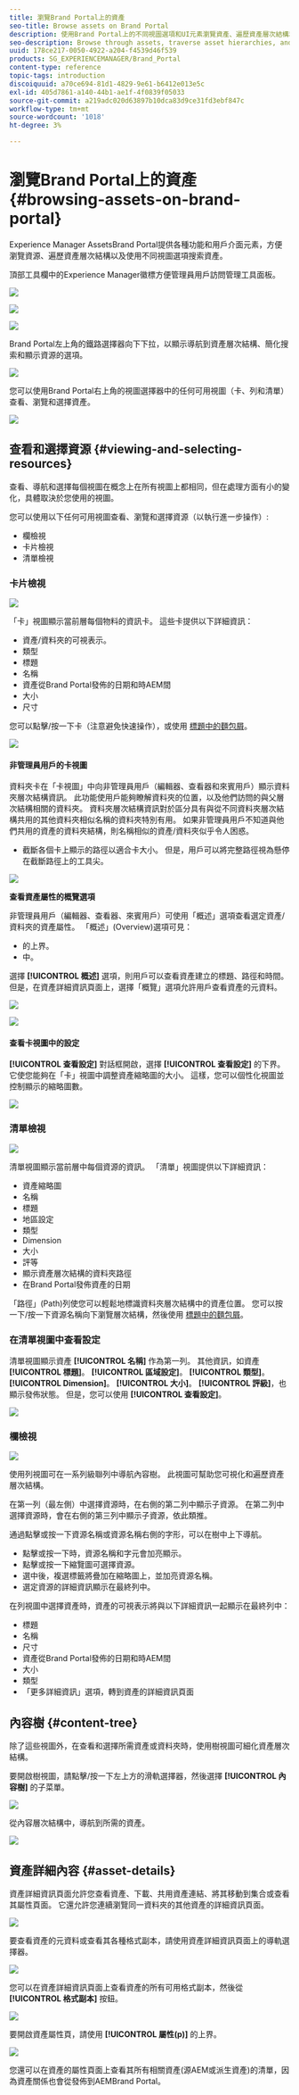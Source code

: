 ```yaml
---
title: 瀏覽Brand Portal上的資產
seo-title: Browse assets on Brand Portal
description: 使用Brand Portal上的不同視圖選項和UI元素瀏覽資產、遍歷資產層次結構和搜索資產。
seo-description: Browse through assets, traverse asset hierarchies, and search assets, using different view options and UI elements on Brand Portal.
uuid: 178ce217-0050-4922-a204-f4539d46f539
products: SG_EXPERIENCEMANAGER/Brand_Portal
content-type: reference
topic-tags: introduction
discoiquuid: a70ce694-81d1-4829-9e61-b6412e013e5c
exl-id: 405d7861-a140-44b1-ae1f-4f0839f05033
source-git-commit: a219adc020d63897b10dca83d9ce31fd3ebf847c
workflow-type: tm+mt
source-wordcount: '1018'
ht-degree: 3%

---
```


# 瀏覽Brand Portal上的資產 {#browsing-assets-on-brand-portal}

Experience Manager AssetsBrand Portal提供各種功能和用戶介面元素，方便瀏覽資源、遍歷資產層次結構以及使用不同視圖選項搜索資產。

頂部工具欄中的Experience Manager徽標方便管理員用戶訪問管理工具面板。

![](assets/aemlogo.png)

![](assets/admin-tools-panel-2.png)

![](assets/bp_subheader.png)

Brand Portal左上角的鐵路選擇器向下下拉，以顯示導航到資產層次結構、簡化搜索和顯示資源的選項。

![](assets/siderail-1.png)

您可以使用Brand Portal右上角的視圖選擇器中的任何可用視圖（卡、列和清單）查看、瀏覽和選擇資產。

![](assets/viewselector.png)

## 查看和選擇資源 {#viewing-and-selecting-resources}

查看、導航和選擇每個視圖在概念上在所有視圖上都相同，但在處理方面有小的變化，具體取決於您使用的視圖。

您可以使用以下任何可用視圖查看、瀏覽和選擇資源（以執行進一步操作）:

* 欄檢視
* 卡片檢視
* 清單檢視

### 卡片檢視

![](assets/card-view.png)

「卡」視圖顯示當前層每個物料的資訊卡。 這些卡提供以下詳細資訊：

* 資產/資料夾的可視表示。
* 類型
* 標題
* 名稱
* 資產從Brand Portal發佈的日期和時AEM間
* 大小
* 尺寸

您可以點擊/按一下卡（注意避免快速操作），或使用 [標題中的麵包屑](https://experienceleague.adobe.com/docs/experience-manager-65/authoring/essentials/basic-handling.html)。

![](assets/cardquickactions.png)

#### 非管理員用戶的卡視圖

資料夾卡在「卡視圖」中向非管理員用戶（編輯器、查看器和來賓用戶）顯示資料夾層次結構資訊。 此功能使用戶能夠瞭解資料夾的位置，以及他們訪問的與父層次結構相關的資料夾。
資料夾層次結構資訊對於區分具有與從不同資料夾層次結構共用的其他資料夾相似名稱的資料夾特別有用。 如果非管理員用戶不知道與他們共用的資產的資料夾結構，則名稱相似的資產/資料夾似乎令人困惑。

* 截斷各個卡上顯示的路徑以適合卡大小。 但是，用戶可以將完整路徑視為懸停在截斷路徑上的工具尖。

![](assets/folder-hierarchy1.png)

**查看資產屬性的概覽選項**

非管理員用戶（編輯器、查看器、來賓用戶）可使用「概述」選項查看選定資產/資料夾的資產屬性。 「概述」(Overview)選項可見：

* 的上界。
* 中。

選擇 **[!UICONTROL 概述]** 選項，則用戶可以查看資產建立的標題、路徑和時間。 但是，在資產詳細資訊頁面上，選擇「概覽」選項允許用戶查看資產的元資料。

![](assets/overview-option.png)

![](assets/overview-rail-selector.png)

#### 查看卡視圖中的設定

**[!UICONTROL 查看設定]** 對話框開啟，選擇 **[!UICONTROL 查看設定]** 的下界。 它使您能夠在「卡」視圖中調整資產縮略圖的大小。 這樣，您可以個性化視圖並控制顯示的縮略圖數。

![](assets/cardviewsettings.png)

### 清單檢視

![](assets/list-view.png)

清單視圖顯示當前層中每個資源的資訊。 「清單」視圖提供以下詳細資訊：

* 資產縮略圖
* 名稱
* 標題
* 地區設定
* 類型
* Dimension
* 大小
* 評等
* 顯示資產層次結構的資料夾路徑
* 在Brand Portal發佈資產的日期

「路徑」(Path)列使您可以輕鬆地標識資料夾層次結構中的資產位置。 您可以按一下/按一下資源名稱向下瀏覽層次結構，然後使用 [標題中的麵包屑](https://experienceleague.adobe.com/docs/experience-manager-65/authoring/essentials/basic-handling.html)。

<!--
Comment Type: draft lastmodifiedby="mgulati" lastmodifieddate="2018-08-17T03:12:05.096-0400" type="annotation">Removed:- "Selecting assets in list view To select all items in the list, use the checkbox at the upper left of the list. When all items in the list are selected, this check box appears checked. To deselect all, click or tap the checkbox. When only some items are selected, it appears with a minus sign. To select all, click or tap the checkbox. To deselect all, click or tap the checkbox again. You can change the order of items using the dotted vertical bar at the far right of each item in the list. Tap/click the vertical selection bar and drag the item to a new position in the list."
 -->

### 在清單視圖中查看設定

清單視圖顯示資產 **[!UICONTROL 名稱]** 作為第一列。 其他資訊，如資產 **[!UICONTROL 標題]**。 **[!UICONTROL 區域設定]**。 **[!UICONTROL 類型]**。 **[!UICONTROL Dimension]**。 **[!UICONTROL 大小]**。 **[!UICONTROL 評級]**，也顯示發佈狀態。 但是，您可以使用 **[!UICONTROL 查看設定]**。

![](assets/list-view-setting.png)

### 欄檢視

![](assets/column-view.png)

使用列視圖可在一系列級聯列中導航內容樹。 此視圖可幫助您可視化和遍歷資產層次結構。

在第一列（最左側）中選擇資源時，在右側的第二列中顯示子資源。 在第二列中選擇資源時，會在右側的第三列中顯示子資源，依此類推。

通過點擊或按一下資源名稱或資源名稱右側的字形，可以在樹中上下導航。

* 點擊或按一下時，資源名稱和字元會加亮顯示。
* 點擊或按一下縮覽圖可選擇資源。
* 選中後，複選標籤將疊加在縮略圖上，並加亮資源名稱。
* 選定資源的詳細資訊顯示在最終列中。

在列視圖中選擇資產時，資產的可視表示將與以下詳細資訊一起顯示在最終列中：

* 標題
* 名稱
* 尺寸
* 資產從Brand Portal發佈的日期和時AEM間
* 大小
* 類型
* 「更多詳細資訊」選項，轉到資產的詳細資訊頁面

<!--
Comment Type: draft

<h3>Selecting Resources</h3>
-->

<!--
Comment Type: draft

<p>Selecting a specific resource depends on a combination of the view and the device:</p>
-->

<!--
Comment Type: draft

<table border="1" cellpadding="1" cellspacing="0" width="100%">
<tbody>
<tr>
<td> </td>
<td>Select</td>
<td>Deselect</td>
</tr>
<tr>
<td>Column View<br /> </td>
<td>
<ul>
<li>Desktop:<br /> Mouseover, then use the check mark quick action</li>
<li>Mobile device:<br /> Tap the thumbnail</li>
</ul> </td>
<td>
<ul>
<li>Desktop:<br /> Click the thumbnail</li>
<li>Mobile device:<br /> Tap the thumbnail</li>
</ul> </td>
</tr>
<tr>
<td>Card View<br /> </td>
<td>
<ul>
<li>Desktop:<br /> Mouseover, then use the check mark quick action</li>
<li>Mobile device:<br /> Tap-and-hold the card</li>
</ul> </td>
<td>
<ul>
<li>Desktop:<br /> Click the card</li>
<li>Mobile device:<br /> Tap the card</li>
</ul> </td>
</tr>
<tr>
<td>List View</td>
<td>
<ul>
<li>Desktop:<br /> Mouseover, then use the check mark quick action</li>
<li>Mobile device:<br /> Tap the thumbnail</li>
</ul> </td>
<td>
<ul>
<li>Desktop:<br /> Click the thumbnail</li>
<li>Mobile device:<br /> Tap the thumbnail</li>
</ul> </td>
</tr>
</tbody>
</table>
-->

<!--
Comment Type: draft

Deselecting All
-->

<!--
Comment Type: draft

<p>In all cases, as you select items the count of the items selected is displayed at the upper right of the toolbar.</p>
<p>You can deselect all items and exit selection mode by clicking or tapping the X next to the count.</p>
-->

<!--
Comment Type: draft

<p>In all views, all items can be deselected by tapping escape on the keyboard if you are using a desktop device.</p>
-->

## 內容樹 {#content-tree}

除了這些視圖外，在查看和選擇所需資產或資料夾時，使用樹視圖可細化資產層次結構。

要開啟樹視圖，請點擊/按一下左上方的滑軌選擇器，然後選擇 **[!UICONTROL 內容樹]** 的子菜單。

![](assets/contenttree.png)

從內容層次結構中，導航到所需的資產。

![](assets/content-tree.png)

## 資產詳細內容 {#asset-details}

資產詳細資訊頁面允許您查看資產、下載、共用資產連結、將其移動到集合或查看其屬性頁面。 它還允許您連續瀏覽同一資料夾的其他資產的詳細資訊頁面。

![](assets/asset-detail.png)

要查看資產的元資料或查看其各種格式副本，請使用資產詳細資訊頁面上的導軌選擇器。

![](assets/asset-overview.png)

您可以在資產詳細資訊頁面上查看資產的所有可用格式副本，然後從 **[!UICONTROL 格式副本]** 按鈕。

![](assets/renditions.png)

<!-- removed as it is fixed in 2022.02.0 release
>[!CAUTION]
>
>(**Experience Manager Assets as a Cloud Service** only) The following known issues will be fixed in the upcoming release:
>
>The **[!UICONTROL Renditions]** panel does not list all the static renditions of the assets that are published to Brand Portal after December 16, 2021.
>
>The **[!UICONTROL Renditions]** panel lists the smart crop renditions of the asset, however, the user cannot preview or download the smart crop renditions.
-->

要開啟資產屬性頁，請使用 **[!UICONTROL 屬性(p)]** 的上界。

![](assets/asset-properties.png)

您還可以在資產的屬性頁面上查看其所有相關資產(源AEM或派生資產)的清單，因為資產關係也會從發佈到AEMBrand Portal。
